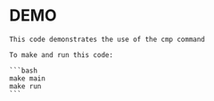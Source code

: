 # DEMO
    
    This code demonstrates the use of the cmp command

    To make and run this code:

    ```bash
    make main
    make run
    ```
